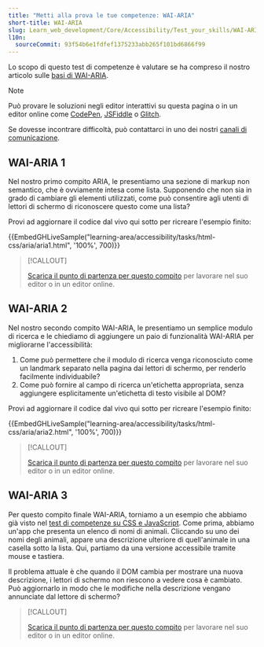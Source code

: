 ```yaml
---
title: "Metti alla prova le tue competenze: WAI-ARIA"
short-title: WAI-ARIA
slug: Learn_web_development/Core/Accessibility/Test_your_skills/WAI-ARIA
l10n:
  sourceCommit: 93f54b6e1fdfef1375233abb265f101bd6866f99
---
```


Lo scopo di questo test di competenze è valutare se ha compreso il nostro articolo sulle [basi di WAI-ARIA](/it/docs/Learn_web_development/Core/Accessibility/WAI-ARIA_basics).

> [!NOTE]
> Può provare le soluzioni negli editor interattivi su questa pagina o in un editor online come [CodePen](https://codepen.io/), [JSFiddle](https://jsfiddle.net/) o [Glitch](https://glitch.com/).
>
> Se dovesse incontrare difficoltà, può contattarci in uno dei nostri [canali di comunicazione](/it/docs/MDN/Community/Communication_channels).

## WAI-ARIA 1

Nel nostro primo compito ARIA, le presentiamo una sezione di markup non semantico, che è ovviamente intesa come lista. Supponendo che non sia in grado di cambiare gli elementi utilizzati, come può consentire agli utenti di lettori di schermo di riconoscere questo come una lista?

Provi ad aggiornare il codice dal vivo qui sotto per ricreare l'esempio finito:

{{EmbedGHLiveSample("learning-area/accessibility/tasks/html-css/aria/aria1.html", '100%', 700)}}

> [!CALLOUT]
>
> [Scarica il punto di partenza per questo compito](https://github.com/mdn/learning-area/blob/main/accessibility/tasks/html-css/aria/aria1-download.html) per lavorare nel suo editor o in un editor online.

## WAI-ARIA 2

Nel nostro secondo compito WAI-ARIA, le presentiamo un semplice modulo di ricerca e le chiediamo di aggiungere un paio di funzionalità WAI-ARIA per migliorarne l'accessibilità:

1. Come può permettere che il modulo di ricerca venga riconosciuto come un landmark separato nella pagina dai lettori di schermo, per renderlo facilmente individuabile?
2. Come può fornire al campo di ricerca un'etichetta appropriata, senza aggiungere esplicitamente un'etichetta di testo visibile al DOM?

Provi ad aggiornare il codice dal vivo qui sotto per ricreare l'esempio finito:

{{EmbedGHLiveSample("learning-area/accessibility/tasks/html-css/aria/aria2.html", '100%', 700)}}

> [!CALLOUT]
>
> [Scarica il punto di partenza per questo compito](https://github.com/mdn/learning-area/blob/main/accessibility/tasks/html-css/aria/aria2-download.html) per lavorare nel suo editor o in un editor online.

## WAI-ARIA 3

Per questo compito finale WAI-ARIA, torniamo a un esempio che abbiamo già visto nel [test di competenze su CSS e JavaScript](/it/docs/Learn_web_development/Core/Accessibility/Test_your_skills/CSS_and_JavaScript). Come prima, abbiamo un'app che presenta un elenco di nomi di animali. Cliccando su uno dei nomi degli animali, appare una descrizione ulteriore di quell'animale in una casella sotto la lista. Qui, partiamo da una versione accessibile tramite mouse e tastiera.

Il problema attuale è che quando il DOM cambia per mostrare una nuova descrizione, i lettori di schermo non riescono a vedere cosa è cambiato. Può aggiornarlo in modo che le modifiche nella descrizione vengano annunciate dal lettore di schermo?

> [!CALLOUT]
>
> [Scarica il punto di partenza per questo compito](https://github.com/mdn/learning-area/blob/main/accessibility/tasks/js/aria/aria-js1-download.html) per lavorare nel suo editor o in un editor online.
